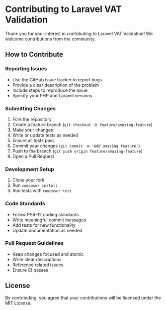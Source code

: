 # Contributing to Laravel VAT Validation

Thank you for your interest in contributing to Laravel VAT Validation! We welcome contributions from the community.

## How to Contribute

### Reporting Issues

- Use the GitHub issue tracker to report bugs
- Provide a clear description of the problem
- Include steps to reproduce the issue
- Specify your PHP and Laravel versions

### Submitting Changes

1. Fork the repository
2. Create a feature branch (`git checkout -b feature/amazing-feature`)
3. Make your changes
4. Write or update tests as needed
5. Ensure all tests pass
6. Commit your changes (`git commit -m 'Add amazing feature'`)
7. Push to the branch (`git push origin feature/amazing-feature`)
8. Open a Pull Request

### Development Setup

1. Clone your fork
2. Run `composer install`
3. Run tests with `composer test`

### Code Standards

- Follow PSR-12 coding standards
- Write meaningful commit messages
- Add tests for new functionality
- Update documentation as needed

### Pull Request Guidelines

- Keep changes focused and atomic
- Write clear descriptions
- Reference related issues
- Ensure CI passes

## License

By contributing, you agree that your contributions will be licensed under the MIT License.